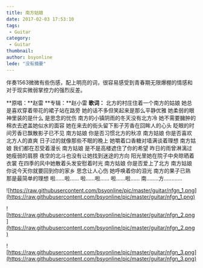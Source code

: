 ```yaml
---
title: 南方姑娘
date: 2017-02-03 17:53:10
tags:
 - Guitar
category: 
 - Guitar
thumbnail: 
author: bsyonline
lede: "没有摘要"
---
```

伴奏1563微微有些伤感，配上明亮的词，很容易感受到青春期无限爆棚的情感和对于现实微弱掌控力的强烈反差。
<!-- more -->
**原唱：**赵雷
**专辑：**赵小雷
**歌词：**
北方的村庄住着一个南方的姑娘
她总是喜欢穿着带花的裙子站在路旁
她的话不多但笑起来是那么平静优雅
她柔弱的眼神里装的是什么 是思念的忧伤
南方的小镇阴雨的冬天没有北方冷
她不需要臃肿的棉衣去遮盖她似水的面容
她在来去的街头留下影子芳香在回眸人的心头
眨眼的时间芳香已飘散影子已不见
南方姑娘 你是否习惯北方的秋凉
南方姑娘 你是否喜欢北方人的直爽
日子过的就像那些不眠的晚上
她嚼着口香糖对墙满谈着理想
南方姑娘 我们都在忍受着漫长
南方姑娘 是不是高楼遮住了你的希望
昨日的雨曾淋漓过她瘦弱的肩膀
夜空的北斗也没有让她找到迷途的方向
阳光里她在院子中央晾晒着衣裳
在四季的风中她散着头发安慰着时光
南方姑娘 你是否爱上了北方
南方姑娘 你说今天你就要回到你的家乡
思念让人心伤 她呼唤着你的泪光
南方的果子已熟 那是最简单的理想
啦……啦……
啦……啦……
啦……啦……
南........方............


![https://raw.githubusercontent.com/bsyonline/pic/master/guitar/nfgn_1.png](https://raw.githubusercontent.com/bsyonline/pic/master/guitar/nfgn_1.png)

![https://raw.githubusercontent.com/bsyonline/pic/master/guitar/nfgn_2.png](https://raw.githubusercontent.com/bsyonline/pic/master/guitar/nfgn_2.png)

![https://raw.githubusercontent.com/bsyonline/pic/master/guitar/nfgn_3.png](https://raw.githubusercontent.com/bsyonline/pic/master/guitar/nfgn_3.png)
